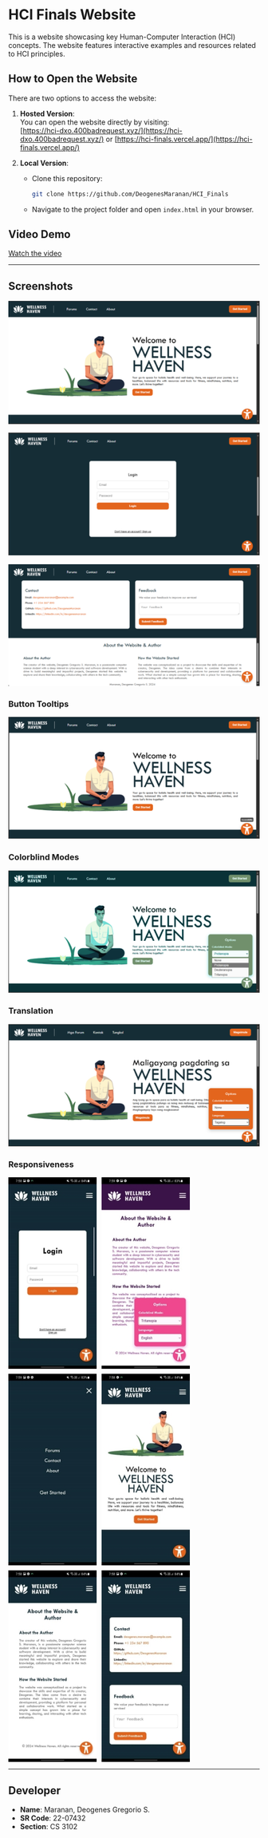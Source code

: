 # HCI Finals Website

This is a website showcasing key Human-Computer Interaction (HCI) concepts. The website features interactive examples and resources related to HCI principles.

## How to Open the Website

There are two options to access the website:

1. **Hosted Version**:  
   You can open the website directly by visiting:  
   [https://hci-dxo.400badrequest.xyz/](https://hci-dxo.400badrequest.xyz/) or [https://hci-finals.vercel.app/](https://hci-finals.vercel.app/)

2. **Local Version**:  
   - Clone this repository:
     ```bash
     git clone https://github.com/DeogenesMaranan/HCI_Finals
     ```
   - Navigate to the project folder and open `index.html` in your browser.


## Video Demo
[Watch the video](https://youtu.be/KDlVMkLnrPQ)

---

## Screenshots

![screenshots/Aspose.Words.5e1340c5-dd33-4599-8943-6696cd2fc6ff.001.png](screenshots/Aspose.Words.5e1340c5-dd33-4599-8943-6696cd2fc6ff.001.png)

![screenshots/Aspose.Words.5e1340c5-dd33-4599-8943-6696cd2fc6ff.002.png](screenshots/Aspose.Words.5e1340c5-dd33-4599-8943-6696cd2fc6ff.002.png)

![screenshots/Aspose.Words.5e1340c5-dd33-4599-8943-6696cd2fc6ff.003.png](screenshots/Aspose.Words.5e1340c5-dd33-4599-8943-6696cd2fc6ff.003.png)

### Button Tooltips

![screenshots/Aspose.Words.5e1340c5-dd33-4599-8943-6696cd2fc6ff.004.png](screenshots/Aspose.Words.5e1340c5-dd33-4599-8943-6696cd2fc6ff.004.png)

### Colorblind Modes

![screenshots/Aspose.Words.5e1340c5-dd33-4599-8943-6696cd2fc6ff.005.png](screenshots/Aspose.Words.5e1340c5-dd33-4599-8943-6696cd2fc6ff.005.png)

### Translation

![screenshots/Aspose.Words.5e1340c5-dd33-4599-8943-6696cd2fc6ff.006.png](screenshots/Aspose.Words.5e1340c5-dd33-4599-8943-6696cd2fc6ff.006.png)

### Responsiveness

<div style="display: flex; flex-wrap: wrap; gap: 10px;">
  <img src="screenshots/Aspose.Words.5e1340c5-dd33-4599-8943-6696cd2fc6ff.009.jpeg" style="height: 48%;">
  <img src="screenshots/Aspose.Words.5e1340c5-dd33-4599-8943-6696cd2fc6ff.010.jpeg" style="height: 48%;">
  <img src="screenshots/Aspose.Words.5e1340c5-dd33-4599-8943-6696cd2fc6ff.007.jpeg" style="height: 48%;">
  <img src="screenshots/Aspose.Words.5e1340c5-dd33-4599-8943-6696cd2fc6ff.008.jpeg" style="height: 48%;">
  <img src="screenshots/Aspose.Words.5e1340c5-dd33-4599-8943-6696cd2fc6ff.011.jpeg" style="height: 48%;">
  <img src="screenshots/Aspose.Words.5e1340c5-dd33-4599-8943-6696cd2fc6ff.012.jpeg" style="height: 48%;">
</div>

---

## Developer

- **Name**: Maranan, Deogenes Gregorio S.  
- **SR Code**: 22-07432  
- **Section**: CS 3102
